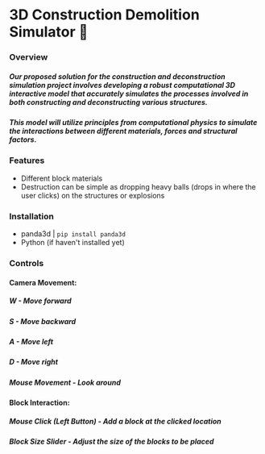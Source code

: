 # 3D Construction Demolition Simulator 🧱

### Overview

##### Our proposed solution for the construction and deconstruction simulation project involves developing a robust computational 3D interactive model that accurately simulates the processes involved in both constructing and deconstructing various structures. 

##### This model will utilize principles from computational physics to simulate the interactions between different materials, forces and structural factors.

### Features
- Different block materials
- Destruction can be simple as dropping heavy balls (drops in where the user clicks) on the structures or explosions

### Installation
- panda3d | `pip install panda3d
`
- Python (if haven't installed yet)

### Controls
#### Camera Movement:
##### W - Move forward
##### S - Move backward
##### A - Move left
##### D - Move right
##### Mouse Movement - Look around

#### Block Interaction:
##### Mouse Click (Left Button) - Add a block at the clicked location
##### Block Size Slider - Adjust the size of the blocks to be placed
